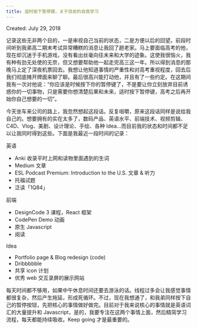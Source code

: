 ```yaml
---
title: 适时按下暂停键，关于目前的自我学习
---
```



Created: July 29, 2018

记录这些无非两个目的，一是审视自己当前的状态，二是方便以后的回望。前段时间听到我弟高二期末考试异常糟糕的消息让我回了趟老家。马上要面临高考的他，现在却沉迷于手机游戏，没有看出丝毫向往未来和大学的迹象。这使我很恼火，我有种有劲无处使的无奈，但又想要帮助他一起走完高三这一年。所以得到消息的那晚马上定了深夜机票回去。我想让他知道事情的严重性和对高考重视程度，回去后我们彻底摊开牌面来聊了聊。最后很高兴能打动他，并且有了一些约定。在这期间我有一次对他说：“你应该是时候按下你的暂停键了，不是要让你立刻放弃目前诱惑你的一切事物，只是需要你想清楚后果和未来，适时按下暂停键，高考之后再开始你自己想要的一切”。

今天坐车来公司的路上，我忽然想起这段话。反复咀嚼，原来这段话同样是说给我自己的。想要拥有的实在太多了，数码产品、英语水平、前端技术、视频剪辑、C4D、Vlog、美剧、设计理论、手绘、各种 Idea…而目前我的状态和时间都不足以让我同时得到这些。下面是我最近一段时间的记录：

英语

- Anki 收录平时上网和读物里面遇到的生词
- Medium 文章
- ESL Podcast Premium: Introduction to the U.S. 文章 & 听力
- 托福试题
- 泛读「1Q84」

前端

- DesignCode 3 课程，React 框架
- CodePen Demo 动画
- 原生 Javascript
- 阅读

Idea

- Portfolio page & Blog redesign (code)
- Dribbbbble
- 共享 icon 计划
- 优秀 web 交互录屏的展示网站

每天时间都不够用，如果中午休息时间还要去游泳的话。线程过多会让我感觉事情都很复杂，然后产生拖延，形成死循环。不过，现在我想通了，和我弟同样按下自己的暂停按钮，先把核心的事情做好做完。目前对于我来说核心的事情就是英语词汇的大量提升和 Javascript，是的，我要专注在这两个事情上面，然后精简学习流程，每天都能持续吸收。Keep going 才是最重要的。

